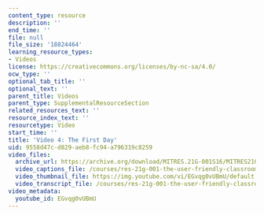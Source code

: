 ```yaml
---
content_type: resource
description: ''
end_time: ''
file: null
file_size: '18824464'
learning_resource_types:
- Videos
license: https://creativecommons.org/licenses/by-nc-sa/4.0/
ocw_type: ''
optional_tab_title: ''
optional_text: ''
parent_title: Videos
parent_type: SupplementalResourceSection
related_resources_text: ''
resource_index_text: ''
resourcetype: Video
start_time: ''
title: 'Video 4: The First Day'
uid: 9558d47c-d829-aeb8-fc94-a796319c8259
video_files:
  archive_url: https://archive.org/download/MITRES.21G-001S16/MITRES21G_001S16_FirstDay_300k.mp4
  video_captions_file: /courses/res-21g-001-the-user-friendly-classroom-fall-2020/15011047dfef53f0ae080b06a07b29de_EGvqg0vUBmU.vtt
  video_thumbnail_file: https://img.youtube.com/vi/EGvqg0vUBmU/default.jpg
  video_transcript_file: /courses/res-21g-001-the-user-friendly-classroom-fall-2020/4f23a3e8a0fbe7787677d99a965d626b_EGvqg0vUBmU.pdf
video_metadata:
  youtube_id: EGvqg0vUBmU
---
```

